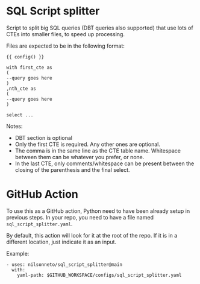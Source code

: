 # SQL Script splitter

Script to split big SQL queries (DBT queries also supported) that use lots of CTEs into smaller files, to speed up processing.

Files are expected to be in the following format:

```
{{ config() }}

with first_cte as
(
--query goes here
)
,nth_cte as
(
--query goes here
)

select ...
```

Notes:
- DBT section is optional
- Only the first CTE is required. Any other ones are optional.
- The comma is in the same line as the CTE table name. Whitespace between them can be whatever you prefer, or none.
- In the last CTE, only comments/whitespace can be present between the closing of the parenthesis and the final select.

# GitHub Action

To use this as a GitHub action, Python need to have been already setup in previous steps.
In your repo, you need to have a file named `sql_script_splitter.yaml`.

By default, this action will look for it at the root of the repo.
If it is in a different location, just indicate it as an input.

Example:
```
- uses: nilsonneto/sql_script_splitter@main
  with:
    yaml-path: $GITHUB_WORKSPACE/configs/sql_script_splitter.yaml

```

